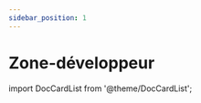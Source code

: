 ```yaml
---
sidebar_position: 1
---
```


# Zone-développeur

import DocCardList from '@theme/DocCardList';

<DocCardList />